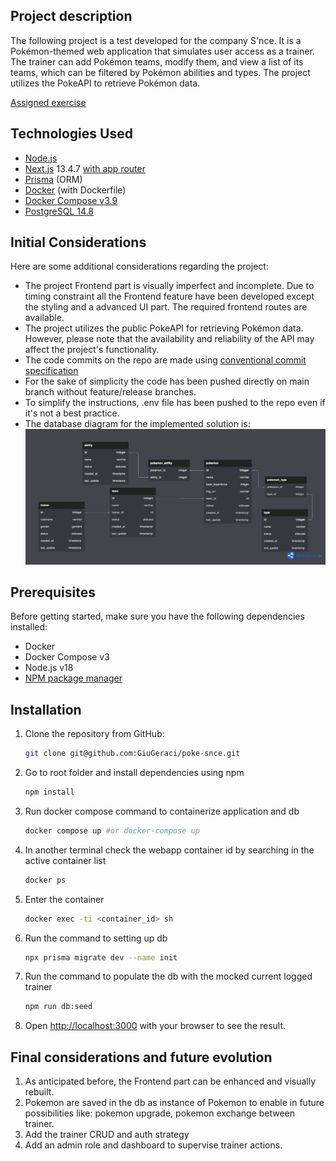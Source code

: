 ## Project description

The following project is a test developed for the company S'nce. It is a Pokémon-themed web application that simulates user access as a trainer. The trainer can add Pokémon teams, modify them, and view a list of its teams, which can be filtered by Pokémon abilities and types. The project utilizes the PokeAPI to retrieve Pokémon data.

[Assigned exercise](https://docs.google.com/document/d/1oiJKRK2ReXyzn2JTYgqO-KEGkSvpeRl-DA2pA4_1DJk/edit)

## Technologies Used

- [Node.js](https://nodejs.org/en)
- [Next.js](https://nextjs.org/) 13.4.7 [with app router](https://nextjs.org/docs/app)
- [Prisma](https://www.prisma.io/) (ORM)
- [Docker](https://www.docker.com/) (with Dockerfile)
- [Docker Compose v3.9](https://docs.docker.com/compose/compose-file/compose-file-v3/)
- [PostgreSQL 14.8](https://www.postgresql.org/)

## Initial Considerations

Here are some additional considerations regarding the project:

- The project Frontend part is visually imperfect and incomplete. Due to timing constraint all the Frontend feature have been developed except the styling and a advanced UI part. The required frontend routes are available.
- The project utilizes the public PokeAPI for retrieving Pokémon data. However, please note that the availability and reliability of the API may affect the project's functionality.
- The code commits on the repo are made using [conventional commit specification](https://www.conventionalcommits.org/en/v1.0.0/#specification)
- For the sake of simplicity the code has been pushed directly on main branch without feature/release branches.
- To simplify the instructions, .env file has been pushed to the repo even if it's not a best practice.
- The database diagram for the implemented solution is:
  ![db](/docs/db_diagram.png)

## Prerequisites

Before getting started, make sure you have the following dependencies installed:

- Docker
- Docker Compose v3
- Node.js v18
- [NPM package manager](https://www.npmjs.com/)

## Installation

1. Clone the repository from GitHub:

   ```bash
   git clone git@github.com:GiuGeraci/poke-snce.git
   ```

2. Go to root folder and install dependencies using npm
   ```bash
   npm install
   ```
3. Run docker compose command to containerize application and db
   ```bash
   docker compose up #or docker-compose up
   ```
4. In another terminal check the webapp container id by searching in the active container list
   ```bash
   docker ps
   ```
5. Enter the container
   ```bash
   docker exec -ti <container_id> sh
   ```
6. Run the command to setting up db
   ```bash
   npx prisma migrate dev --name init
   ```
7. Run the command to populate the db with the mocked current logged trainer

   ```bash
   npm run db:seed
   ```

8. Open [http://localhost:3000](http://localhost:3000) with your browser to see the result.

## Final considerations and future evolution

1. As anticipated before, the Frontend part can be enhanced and visually rebuilt.
2. Pokemon are saved in the db as instance of Pokemon to enable in future possibilities like: pokemon upgrade, pokemon exchange between trainer.
3. Add the trainer CRUD and auth strategy
4. Add an admin role and dashboard to supervise trainer actions.
